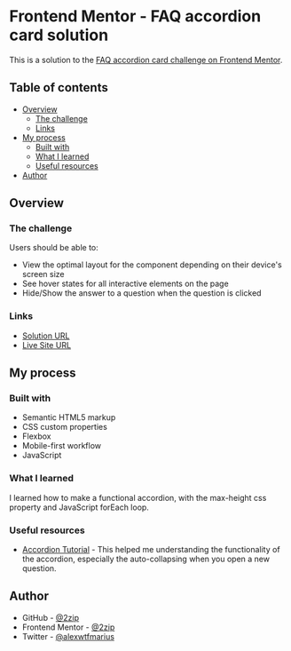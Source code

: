 # Frontend Mentor - FAQ accordion card solution

This is a solution to the [FAQ accordion card challenge on Frontend Mentor](https://www.frontendmentor.io/challenges/faq-accordion-card-XlyjD0Oam).

## Table of contents

- [Overview](#overview)
  - [The challenge](#the-challenge)
  - [Links](#links)
- [My process](#my-process)
  - [Built with](#built-with)
  - [What I learned](#what-i-learned)
  - [Useful resources](#useful-resources)
- [Author](#author)

## Overview

### The challenge

Users should be able to:

- View the optimal layout for the component depending on their device's screen size
- See hover states for all interactive elements on the page
- Hide/Show the answer to a question when the question is clicked

### Links

- [Solution URL](https://www.frontendmentor.io/solutions/responsive-faq-accordion-card-using-html-css-flexbox-and-js-FkdxyKGcz)
- [Live Site URL](https://2zip.github.io/faq-accordion-card-main/)

## My process

### Built with

- Semantic HTML5 markup
- CSS custom properties
- Flexbox
- Mobile-first workflow
- JavaScript

### What I learned

I learned how to make a functional accordion, with the max-height css property and JavaScript forEach loop.

### Useful resources

- [Accordion Tutorial](https://www.youtube.com/watch?v=4w2bcqb25VQ&t=927s) - This helped me understanding the functionality of the accordion, especially the auto-collapsing when you open a new question.

## Author

- GitHub - [@2zip](https://github.com/2zip)
- Frontend Mentor - [@2zip](https://www.frontendmentor.io/profile/2zip)
- Twitter - [@alexwtfmarius](https://twitter.com/alexwtfmarius)
